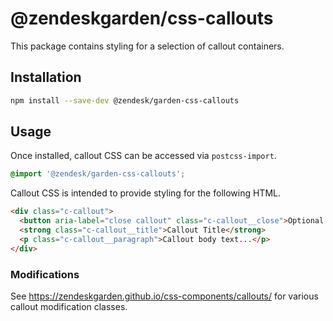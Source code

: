 # @zendeskgarden/css-callouts

This package contains styling for a selection of callout containers.

## Installation

```sh
npm install --save-dev @zendesk/garden-css-callouts
```

## Usage

Once installed, callout CSS can be accessed via `postcss-import`.

```css
@import '@zendesk/garden-css-callouts';
```

Callout CSS is intended to provide styling for the following HTML.

```html
<div class="c-callout">
  <button aria-label="close callout" class="c-callout__close">Optional Close Icon</button>
  <strong class="c-callout__title">Callout Title</strong>
  <p class="c-callout__paragraph">Callout body text...</p>
</div>
```

### Modifications

See https://zendeskgarden.github.io/css-components/callouts/ for various
callout modification classes.
